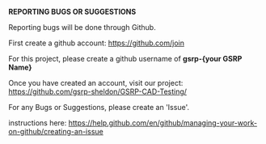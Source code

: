 **REPORTING BUGS OR SUGGESTIONS**

Reporting bugs will be done through Github. 

First create a github account: https://github.com/join

For this project, please create a github username of **gsrp-{your GSRP Name}**

Once you have created an account, visit our project: https://github.com/gsrp-sheldon/GSRP-CAD-Testing/

For any Bugs or Suggestions, please create an 'Issue'.

instructions here: https://help.github.com/en/github/managing-your-work-on-github/creating-an-issue
